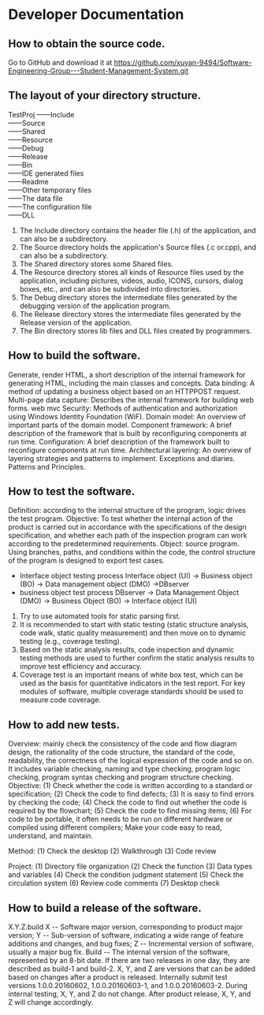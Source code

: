 Developer Documentation
===
How to obtain the source code. 
----
Go to GitHub and download it at https://github.com/xuyan-9494/Software-Engineering-Group---Student-Management-System.git

The layout of your directory structure.
----
TestProj  ——Include         
           ——Source         
           ——Shared         
           ——Resource        
           ——Debug         
           ——Release         
           ——Bin         
           ——IDE generated files         
           ——Readme         
           ——Other temporary files        
           ——The data file             
           ——The configuration file         
           ——DLL
1. The Include directory contains the header file (.h) of the application, and can also be a subdirectory.
2. The Source directory holds the application's Source files (.c or.cpp), and can also be a subdirectory.
3. The Shared directory stores some Shared files.
4. The Resource directory stores all kinds of Resource files used by the application, including pictures, videos, audio, ICONS, cursors, dialog boxes, etc., and can also be subdivided into directories.
5. The Debug directory stores the intermediate files generated by the debugging version of the application program.
6. The Release directory stores the intermediate files generated by the Release version of the application.
7. The Bin directory stores lib files and DLL files created by programmers.

How to build the software.
----
Generate, render HTML, a short description of the internal framework for generating HTML, including the main classes and concepts.
Data binding: A method of updating a business object based on an HTTPPOST request.
Multi-page data capture: Describes the internal framework for building web forms.
web mvc
Security: Methods of authentication and authorization using Windows Identity Foundation (WiF).
Domain model: An overview of important parts of the domain model.
Component framework: A brief description of the framework that is built by reconfiguring components at run time.
Configuration: A brief description of the framework built to reconfigure components at run time.
Architectural layering: An overview of layering strategies and patterns to implement.
Exceptions and diaries.
Patterns and Principles.

How to test the software. 
----
Definition: according to the internal structure of the program, logic drives the test program.
Objective: To test whether the internal action of the product is carried out in accordance with the specifications of the design specification, and whether each path of the inspection program can work according to the predetermined requirements.
Object: source program.
Using branches, paths, and conditions within the code, the control structure of the program is designed to export test cases.
* Interface object testing process
          Interface object (UI) → Business object (BO) → Data management object (DMO) →DBserver
* business object test process
           DBserver → Data Management Object (DMO) → Business Object (BO) → Interface object (UI)

1. Try to use automated tools for static parsing first.
2. It is recommended to start with static testing (static structure analysis, code walk, static quality measurement) and then move on to dynamic testing (e.g., coverage testing).
3. Based on the static analysis results, code inspection and dynamic testing methods are used to further confirm the static analysis results to improve test efficiency and accuracy.
4. Coverage test is an important means of white box test, which can be used as the basis for quantitative indicators in the test report. For key modules of software, multiple coverage standards should be used to measure code coverage.

How to add new tests. 
----
Overview: mainly check the consistency of the code and flow diagram design, the rationality of the code structure, the standard of the code, readability, the correctness of the logical expression of the code and so on. It includes variable checking, naming and type checking, program logic checking, program syntax checking and program structure checking.
Objective:
(1) Check whether the code is written according to a standard or specification;
(2) Check the code to find defects;
(3) It is easy to find errors by checking the code;
(4) Check the code to find out whether the code is required by the flowchart;
(5) Check the code to find missing items;
(6) For code to be portable, it often needs to be run on different hardware or compiled using different compilers;
Make your code easy to read, understand, and maintain.

Method:
(1) Check the desktop
(2) Walkthrough
(3) Code review

Project:
(1) Directory file organization
(2) Check the function
(3) Data types and variables
(4) Check the condition judgment statement
(5) Check the circulation system
(6) Review code comments
(7) Desktop check

How to build a release of the software.
----
X.Y.Z.build
X -- Software major version, corresponding to product major version;
Y -- Sub-version of software, indicating a wide range of feature additions and changes, and bug fixes;
Z -- Incremental version of software, usually a major bug fix.
Build -- The internal version of the software, represented by an 8-bit date. If there are two releases in one day, they are described as build-1 and build-2.
X, Y, and Z are versions that can be added based on changes after a product is released.
Internally submit test versions 1.0.0.20160602, 1.0.0.20160603-1, and 1.0.0.20160603-2.
During internal testing, X, Y, and Z do not change. After product release, X, Y, and Z will change accordingly.
